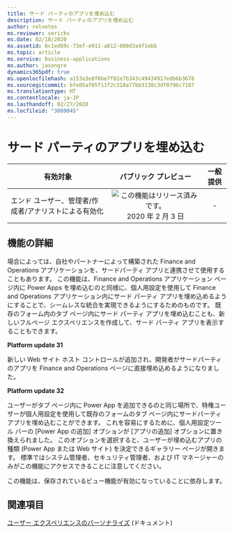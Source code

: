 ```yaml
---
title: サード パーティのアプリを埋め込む
description: サード パーティのアプリを埋め込む
author: relnotes
ms.reviewer: sericks
ms.date: 02/18/2020
ms.assetid: 6c1ed69c-73ef-e911-a812-000d3a4f1ebb
ms.topic: article
ms.service: business-applications
ms.author: jasongre
dynamics365pdf: true
ms.openlocfilehash: a153a3e8f6be7f02e7b343c49434917edb6b3678
ms.sourcegitcommit: bfe05af05f11f2c318a77bb3138c3df0796c7187
ms.translationtype: HT
ms.contentlocale: ja-JP
ms.lasthandoff: 02/27/2020
ms.locfileid: "3089045"
---
```

# <a name="embed-third-party-apps"></a>サード パーティのアプリを埋め込む


| 有効対象    |  パブリック プレビュー | 一般提供 | 
| ---------- | :----------: |:----------: |
|エンド ユーザー、管理者/作成者/アナリストによる有効化|![この機能はリリース済みです。](/dynamics365-release-plan/media/green-checkmark.png "この機能はリリース済みです。") 2020 年 2 月 3 日| -|






## <a name="feature-details"></a>機能の詳細
<!--feature detail start -->
場合によっては、自社やパートナーによって構築された Finance and Operations アプリケーションを、サードパーティ アプリと連携させて使用することもあります。 この機能は、Finance and Operations アプリケーション ページ内に Power Apps を埋め込むのと同様に、個人用設定を使用して Finance and Operations アプリケーション内にサード パーティ アプリを埋め込めるようにすることで、シームレスな統合を実現できるようにするためのものです。 既存のフォーム内のタブ ページ内にサード パーティ アプリを埋め込むことも、新しいフルページ エクスペリエンスを作成して、サード パーティ アプリを表示することもできます。

**Platform update 31**

新しい Web サイト ホスト コントロールが追加され、開発者がサードパーティのアプリを Finance and Operations ページに直接埋め込めるようになりました。 

**Platform update 32**

ユーザーがタブ ページ内に Power App を追加できるのと同じ場所で、特権ユーザーが個人用設定を使用して既存のフォームのタブ ページ内にサードパーティ アプリを埋め込むことができます。 これを容易にするために、個人用設定ツール バーの [Power App の追加] オプションが [アプリの追加] オプションに置き換えられました。 このオプションを選択すると、ユーザーが埋め込むアプリの種類 (Power App または Web サイト) を決定できるギャラリー ページが開きます。 標準ではシステム管理者、セキュリティ管理者、および IT マネージャーのみがこの機能にアクセスできることに注意してください。  

この機能は、保存されているビュー機能が有効になっていることに依存します。
<!--feature detail end -->










## <a name="see-also"></a>関連項目

[ユーザー エクスペリエンスのパーソナライズ](https://docs.microsoft.com/dynamics365/fin-ops-core/fin-ops/get-started/personalize-user-experience) (ドキュメント)
